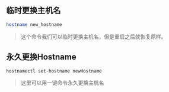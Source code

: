 ## 临时更换主机名

```bash
hostname new_hostname
```

> 这个命令我们可以临时更换主机名，但是重启之后就恢复原样。

## 永久更换Hostname

```bash
hostnamectl set-hostname newHostname
```

> 这里可以用一键命令永久更换主机名

